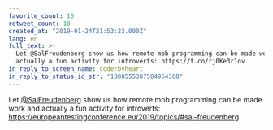 ```yaml
---
favorite_count: 10
retweet_count: 10
created_at: "2019-01-24T21:53:23.000Z"
lang: en
full_text: >-
  Let @SalFreudenberg show us how remote mob programming can be made work and
  actually a fun activity for introverts: https://t.co/rj0Ke3r1ov
in_reply_to_screen_name: coderbyheart
in_reply_to_status_id_str: "1088555387584954368"
---
```


Let [@SalFreudenberg](https://twitter.com/SalFreudenberg) show us how remote mob
programming can be made work and actually a fun activity for introverts:
<https://europeantestingconference.eu/2019/topics/#sal-freudenberg>
